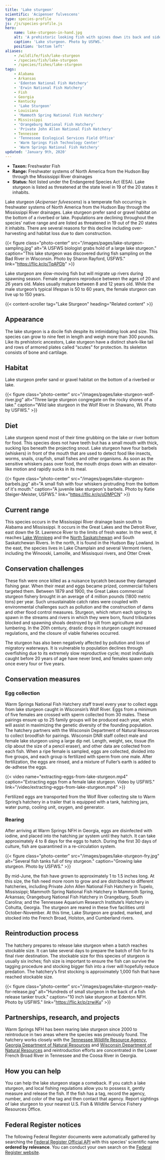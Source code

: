 ```yaml
---
title: 'Lake sturgeon'
scientific: 'Acipenser fulvescens'
type: species-profile
js: /js/species-profile.js
hero:
    name: lake-sturgeon-in-hand.jpg
    alt: 'A prehistoric looking fish with spines down its back and sides.'
    caption: 'Lake sturgeon. Photo by USFWS.'
    position: 'bottom left'
aliases:
    - /wildlife/fish/lake-sturgeon
    - /species/fish/lake-sturgeon
    - /species/fishes/lake-sturgeon
tags:
    - Alabama
    - Arkansas
    - 'Edenton National Fish Hatchery'
    - 'Erwin National Fish Hatchery'
    - Fish
    - Georgia
    - Kentucky
    - 'Lake Sturgeon'
    - Louisiana
    - 'Mammoth Spring National Fish Hatchery'
    - Mississippi
    - 'Orangeburg National Fish Hatchery'
    - 'Private John Allen National Fish Hatchery'
    - Tennessee
    - 'Tennessee Ecological Services Field Office'
    - 'Warm Springs Fish Technology Center'
    - 'Warm Springs National Fish Hatchery'
updated: 'January 9th, 2020'
---
```


- **Taxon:** Freshwater Fish
- **Range:** Freshwater systems of North America from the Hudson Bay through the Mississippi River drainages
- **Status:** Not listed under the Endangered Species Act (ESA). Lake sturgeon is listed as threatened at the state level in 19 of the 20 states it inhabits.

Lake sturgeon (_Acipenser fulvescens_) is a temperate fish occurring in freshwater systems of North America from the Hudson Bay through the Mississippi River drainages. Lake sturgeon prefer sand or gravel habitat on the bottom of a riverbed or lake. Populations are declining throughout the species’ native range and are listed as threatened in 19 out of the 20 states it inhabits. There are several reasons for this decline including over-harvesting and habitat loss due to dam construction.

{{< figure class="photo-center" src="/images/pages/lake-sturgeon-sampling.jpg" alt="A USFWS biologist grabs hold of a large lake sturgeon." caption="This lake sturgeon was discovered during fish sampling on the Bad River in Wisconsin. Photo by Sharon Rayford, USFWS." link="https://flic.kr/p/TqAPDb" >}}

Lake sturgeon are slow-moving fish but will migrate up rivers during spawning season. Female sturgeons reproduce between the ages of 20 and 26 years old. Males usually mature between 8 and 12 years old. While the male sturgeon’s typical lifespan is 50 to 60 years, the female sturgeon can live up to 150 years.

{{< content-scroller tag="Lake Sturgeon" heading="Related content" >}}

## Appearance

The lake sturgeon is a docile fish despite its intimidating look and size. This species can grow to nine feet in length and weigh more than 300 pounds. Like its prehistoric ancestors, Lake sturgeon have a distinct shark-like tail and rows of armored plates called “scutes” for protection. Its skeleton consists of bone and cartilage.

## Habitat

Lake sturgeon prefer sand or gravel habitat on the bottom of a riverbed or lake.

{{< figure class="photo-center" src="/images/pages/lake-sturgeon-wolf-river.jpg" alt="Three large sturgeon congregate on the rocky shores of a lake." caption="Wild lake sturgeon in the Wolf River in Shawano, WI. Photo by USFWS." >}}

## Diet

Lake sturgeon spend most of their time grubbing on the lake or river bottom for food. This species does not have teeth but has a small mouth with thick, sucking lips beneath the projecting snout. Lake sturgeon have four barbels (whiskers) in front of the mouth that are used to detect food like insects, worms, snails, crayfish, small fishes and other organisms. As soon as the sensitive whiskers pass over food, the mouth drops down with an elevator-like motion and rapidly sucks in its meal.

{{< figure class="photo-center" src="/images/pages/lake-sturgeon-barbels.jpg" alt="A small fish with four whiskers protruding from the bottom of it's mouth." caption="A juvenile lake sturgeon's barbels. Photo by Katie Steiger-Meister, USFWS." link="https://flic.kr/p/oDMPCN" >}}

## Current range

This species occurs in the Mississippi River drainage basin south to Alabama and Mississippi. It occurs in the Great Lakes and the Detroit River, east down the St. Lawrence River to the limits of fresh water. In the west, it reaches [Lake Winnipeg](https://en.wikipedia.org/wiki/Lake_Winnipeg) and the [North Saskatchewan](https://en.wikipedia.org/wiki/North_Saskatchewan) and South Saskatchewan Rivers. In the north, it is found in the Hudson Bay Lowland. In the east, the species lives in Lake Champlain and several Vermont rivers, including the Winooski, Lamoille, and Missisquoi rivers, and Otter Creek

## Conservation challenges

These fish were once killed as a nuisance bycatch because they damaged fishing gear. When their meat and eggs became prized, commercial fishers targeted them. Between 1879 and 1900, the Great Lakes commercial sturgeon fishery brought in an average of 4 million pounds (1800 metric tons) per year. Such unsustainable catch rates were coupled with environmental challenges such as pollution and the construction of dams and other flood control measures. Sturgeon, which return each spring to spawn in the streams and rivers in which they were born, found tributaries blocked and spawning shoals destroyed by silt from agriculture and lumbering. In the 20th century, drastic drops in sturgeon caught increased regulations, and the closure of viable fisheries occurred.

The sturgeon has also been negatively affected by pollution and loss of migratory waterways. It is vulnerable to population declines through overfishing due to its extremely slow reproductive cycle; most individuals caught before 20 years of age have never bred, and females spawn only once every four or five years.

## Conservation measures

### Egg collection

Warm Springs National Fish Hatchery staff travel every year to collect eggs from lake sturgeon caught in Wisconsin’s Wolf River. Eggs from a minimum of five females are crossed with sperm collected from 30 males. These pairings ensure up to 25 family groups will be produced each year, which will assist in maximizing the genetic diversity of the founding population. The hatchery partners with the Wisconsin Department of Natural Resources to collect broodfish for pairings. Wisconsin DNR staff collect male and female lake sturgeon using a large dip net. Length, weight, sex, tissue (fin clip about the size of a pencil eraser), and other data are collected from each fish. When a ripe female is sampled, eggs are collected, divided into five groups, and each group is fertilized with sperm from one male. After fertilization, the eggs are rinsed, and a mixture of Fuller’s earth is added to de-adhese the eggs.

{{< video name="extracting-eggs-from-lake-sturgeon.mp4" caption="Extracting eggs from a female lake sturgeon. Video by USFWS." link="/video/extracting-eggs-from-lake-sturgeon.mp4" >}}

Fertilized eggs are transported from the Wolf River collecting site to Warm Spring’s hatchery in a trailer that is equipped with a tank, hatching jars, water pump, cooling unit, oxygen, and generator.

### Rearing

After arriving at Warm Springs NFH in Georgia, eggs are disinfected with iodine, and placed into the hatching jar system until they hatch. It can take approximately 4 to 8 days for the eggs to hatch. During the first 30 days of culture, fish are quarantined in a re-circulation system.

{{< figure class="photo-center" src="/images/pages/lake-sturgeon-fry.jpg" alt="Several fish tanks full of tiny sturgeon." caption="Growing lake sturgeon. Photo by USFWS." >}}

By mid-June, the fish have grown to approximately 1 to 1.5 inches long. At this size, the fish need more room to grow and are distributed to different hatcheries, including Private John Allen National Fish Hatchery in Tupelo, Mississippi; Mammoth Spring National Fish Hatchery in Mammoth Spring, Arkansas; Orangeburg National Fish Hatchery in Orangeburg, South Carolina; and the Tennessee Aquarium Research Institute’s Hatchery in Cohutta, Georgia. The sturgeon are reared in these five facilities until October-November.  At this time, Lake Sturgeon are graded, marked, and stocked into the French Broad, Holston, and Cumberland rivers.

## Reintroduction process

The hatchery prepares to release lake sturgeon when a batch reaches stockable size. It can take several days to prepare the batch of fish for its final river destination. The stockable size for this species of sturgeon is usually six inches; fish size is important to ensure the fish can survive the tagging procedure and stocking bigger fish into a river will hopefully reduce predation. The hatchery’s first stocking is approximately 1,000 fish that have reached stockable size.

{{< figure class="photo-center" src="/images/pages/lake-sturgeon-ready-for-release.jpg" alt="Hundreds of small sturgeon in the back of a fish release tanker truck." caption="10 inch lake sturgeon at Edenton NFH. Photo by USFWS." link="https://flic.kr/p/zrwiKu" >}}

## Partnerships, research, and projects

Warm Springs NFH has been rearing lake sturgeon since 2000 to reintroduce in two areas where the species was previously found. The hatchery works closely with the [Tennessee Wildlife Resource Agency](http://www.state.tn.us/twra), [Georgia Department of Natural Resources](http://www.gadnr.org/) and [Wisconsin Department of Natural Resources](http://www.dnr.state.wi.us) and reintroduction efforts are concentrated in the Lower French Broad River in Tennessee and the Coosa River in Georgia.

## How you can help

You can help the lake sturgeon stage a comeback. If you catch a lake sturgeon, and local fishing regulations allow you to possess it, gently measure and release the fish. If the fish has a tag, record the agency, number, and color of the tag and then contact that agency. Report sightings of lake sturgeon to your nearest U.S. Fish & Wildlife Service Fishery Resources Office.

## Federal Register notices

The following Federal Register documents were automatically gathered by searching the [Federal Register Official API](https://www.federalregister.gov/blog/learn/developers) with this species' scientific name **ordered by relevance**. You can conduct your own search on the [Federal Register website](https://www.federalregister.gov/articles/search).
